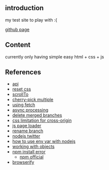 ## introduction

my test site to play with :{

[github page](https://djrenot.github.io/my-test-website/)

## Content

currently only having simple easy html + css + js


## References

- [api](https://www.codegrid.net/articles/2018-web-api-1/)
- [reset css](https://coliss.com/articles/build-websites/operation/css/css-reset-for-modern-browser.html)
- [scrollTo](https://developer.mozilla.org/en-US/docs/Web/API/Element/scrollTo)
- [cherry-pick multiple](https://qiita.com/growsic/items/c45f1daa7196e862aea6)
- [using fetch](https://developer.mozilla.org/en-US/docs/Web/API/Fetch_API/Using_Fetch)
- [async processing](https://jsprimer.net/basic/async/)
- [delete merged branches](https://devconnected.com/how-to-clean-up-git-branches/)
- [css limitation for cross-origin](https://qiita.com/T_sa/items/7d5285b420698ea8ca15)
- [js page loader](https://www.webcreatorbox.com/tech/loading-animation)
- [rename branch](https://linuxize.com/post/how-to-rename-local-and-remote-git-branch/)
- [nodejs twitter](https://qiita.com/kzthrk/items/84acb969dc0b23aeae58)
- [how to use env var with nodejs](https://www.twilio.com/blog/working-with-environment-variables-in-node-js-html-jp)
- [working with objects](https://developer.mozilla.org/ja/docs/Web/JavaScript/Guide/Working_with_Objects)
- [npm install error](https://qiita.com/okohs/items/ced3c3de30af1035242d)
  - [npm official](https://docs.npmjs.com/resolving-eacces-permissions-errors-when-installing-packages-globally)
- [browserify](codegrid.net/articles/2015-browserify-1/)